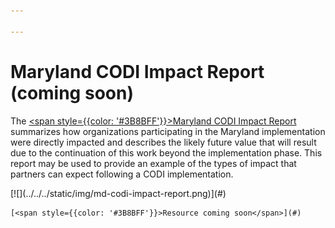 ```yaml
---

---
```


# Maryland CODI Impact Report (coming soon)


The [<span style={{color: '#3B8BFF'}}>Maryland CODI Impact Report</span>](#)
summarizes how organizations participating in the Maryland implementation were
directly impacted and describes the likely future value that will result due to
the continuation of this work beyond the implementation phase. This report may
be used to provide an example of the types of impact that partners can expect
following a CODI implementation.

<div style={{width: '250px' }}>
    <div style={{border: "2px solid"}}>
    [![](../../../static/img/md-codi-impact-report.png)](#)
    </div>

    [<span style={{color: '#3B8BFF'}}>Resource coming soon</span>](#)

</div>
